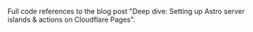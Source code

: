 Full code references to the blog post "Deep dive: Setting up Astro server islands & actions on Cloudflare Pages".

